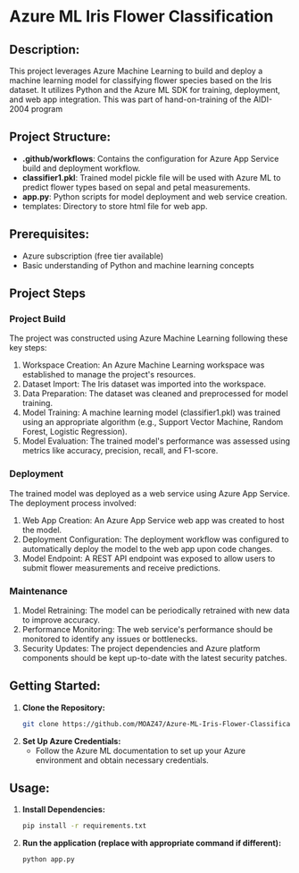 # **Azure ML Iris Flower Classification**

## **Description:**

This project leverages Azure Machine Learning to build and deploy a machine learning model for classifying flower species based on the Iris dataset. 
It utilizes Python and the Azure ML SDK for training, deployment, and web app integration. This was part of hand-on-training of the AIDI-2004 program

## **Project Structure:**

* **.github/workflows**: Contains the configuration for Azure App Service build and deployment workflow.
* **classifier1.pkl**: Trained model pickle file will be used with Azure ML to predict flower types based on sepal and petal measurements.
* **app.py**: Python scripts for model deployment and web service creation.
* templates: Directory to store html file for web app.

## **Prerequisites:**

* Azure subscription (free tier available)
* Basic understanding of Python and machine learning concepts

## Project Steps

### Project Build
The project was constructed using Azure Machine Learning following these key steps:

1. Workspace Creation: An Azure Machine Learning workspace was established to manage the project's resources.
2. Dataset Import: The Iris dataset was imported into the workspace.
3. Data Preparation: The dataset was cleaned and preprocessed for model training.
4. Model Training: A machine learning model (classifier1.pkl) was trained using an appropriate algorithm (e.g., Support Vector Machine, Random Forest, Logistic Regression).
5. Model Evaluation: The trained model's performance was assessed using metrics like accuracy, precision, recall, and F1-score.

### Deployment
The trained model was deployed as a web service using Azure App Service. The deployment process involved:

1. Web App Creation: An Azure App Service web app was created to host the model.
2. Deployment Configuration: The deployment workflow was configured to automatically deploy the model to the web app upon code changes.
3. Model Endpoint: A REST API endpoint was exposed to allow users to submit flower measurements and receive predictions.

### Maintenance
1. Model Retraining: The model can be periodically retrained with new data to improve accuracy.
2. Performance Monitoring: The web service's performance should be monitored to identify any issues or bottlenecks.
3. Security Updates: The project dependencies and Azure platform components should be kept up-to-date with the latest security patches.


## **Getting Started:**

1. **Clone the Repository:**
   ```bash
   git clone https://github.com/MOAZ47/Azure-ML-Iris-Flower-Classification.git
   ```
2. **Set Up Azure Credentials:**
   - Follow the Azure ML documentation to set up your Azure environment and obtain necessary credentials.

## **Usage:**

1. **Install Dependencies:**
   ```bash
   pip install -r requirements.txt
   ```
2. **Run the application (replace with appropriate command if different):**
   ```bash
   python app.py
   ```
